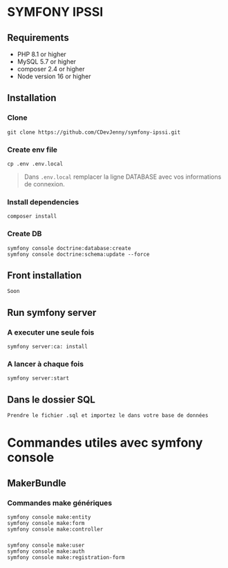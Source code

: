 # SYMFONY IPSSI

## Requirements

 - PHP 8.1 or higher
 - MySQL 5.7 or higher
 - composer 2.4 or higher
 - Node version 16 or higher

## Installation

### Clone

    git clone https://github.com/CDevJenny/symfony-ipssi.git

### Create env file

    cp .env .env.local
> Dans `.env.local` remplacer la ligne DATABASE avec vos informations de connexion.
### Install dependencies

    composer install

### Create DB

    symfony console doctrine:database:create
    symfony console doctrine:schema:update --force

## Front installation

    Soon

## Run symfony server

### A executer une seule fois
    symfony server:ca: install
### A lancer à chaque fois 
    symfony server:start

## Dans le dossier SQL 
    Prendre le fichier .sql et importez le dans votre base de données
# Commandes utiles avec symfony console

## MakerBundle 
### Commandes make génériques
    symfony console make:entity
    symfony console make:form
    symfony console make:controller
###
    symfony console make:user
    symfony console make:auth
    symfony console make:registration-form